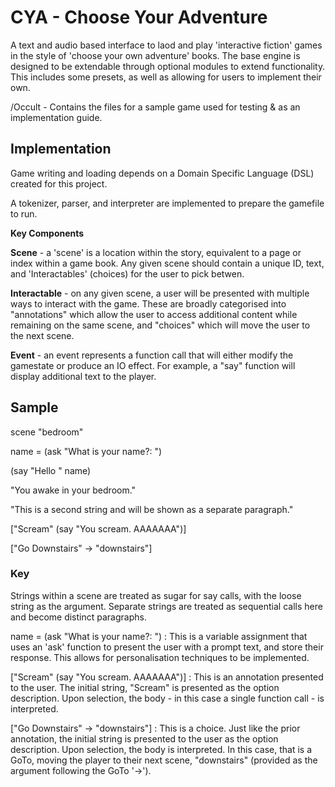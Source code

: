 # **CYA - Choose Your Adventure**

A text and audio based interface to laod and play 'interactive fiction' games in the style of 'choose your own adventure' books. The base engine is designed to be extendable through optional modules to extend functionality. This includes some presets, as well as allowing for users to implement their own.

/Occult - Contains the files for a sample game used for testing & as an implementation guide.

## **Implementation**

Game writing and loading depends on a Domain Specific Language (DSL) created for this project.

A tokenizer, parser, and interpreter are implemented to prepare the gamefile to run.

**Key Components**

**Scene** - a 'scene' is a location within the story, equivalent to a page or index within a game book. Any given scene should contain a unique ID, text, and 'Interactables' (choices) for the user to pick betwen.

**Interactable** - on any given scene, a user will be presented with multiple ways to interact with the game. These are broadly categorised into "annotations" which allow the user to access additional content while remaining on the same scene, and "choices" which will move the user to the next scene.

**Event** - an event represents a function call that will either modify the gamestate or produce an IO effect. For example, a "say" function will display additional text to the player.

## **Sample**

scene "bedroom"

name = (ask "What is your name?: ")

(say "Hello " name)

"You awake in your bedroom."

"This is a second string and will be shown as a separate paragraph."

\["Scream" (say "You scream. AAAAAAA")]

\["Go Downstairs" -> "downstairs"]

### **Key**

Strings within a scene are treated as sugar for say calls, with the loose string as the argument. Separate strings are treated as sequential calls here and become distinct paragraphs.

name = (ask "What is your name?: ") : This is a variable assignment that uses an 'ask' function to present the user with a prompt text, and store their response. This allows for personalisation techniques to be implemented.

\["Scream" (say "You scream. AAAAAAA")] : This is an annotation presented to the user. The initial string, "Scream" is presented as the option description. Upon selection, the body - in this case a single function call - is interpreted.

\["Go Downstairs" -> "downstairs"] : This is a choice. Just like the prior annotation, the initial string is presented to the user as the option description. Upon selection, the body is interpreted. In this case, that is a GoTo, moving the player to their next scene, "downstairs" (provided as the argument following the GoTo '->').
